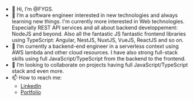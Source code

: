 - 👋 Hi, I’m @FYGS.
- 👀 I’m a software engineer interested in new technologies and always learning new things. I'm currently more interested in Web technologies. Especially REST API services and all about backend developpement: NodeJS and beyond. Also all the fantastic JS fantastic frontend libraries using TypeScript: Angular, NestJS, NuxtJS, VueJS, ReactJS and so on.
- 🌱 I’m currently a backend-end engineer in a serverless context using AWS lambda and other cloud resources. I have also strong full-stack skills using full JavaScript/TypeScript from the backend to the frontend.
- 💞️ I’m looking to collaborate on projects having full JavaScript/TypeScript stack and even more.
- 📫 How to reach me:
   - [LinkedIn](https://www.linkedin.com/in/fernandsoualo/)
   - [Portfolio]()

<!---
FYGS/FYGS is a ✨ special ✨ repository because its `README.md` (this file) appears on your GitHub profile.
You can click the Preview link to take a look at your changes.
--->
